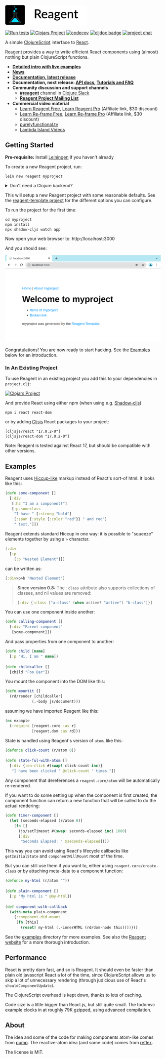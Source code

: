 <img src="logo/logo-text.png" width="264px" alt="Reagent">

[![Run tests](https://github.com/reagent-project/reagent/actions/workflows/clojure.yml/badge.svg)](https://github.com/reagent-project/reagent/actions/workflows/clojure.yml)
[![Clojars Project](https://img.shields.io/clojars/v/reagent.svg)](https://clojars.org/reagent)
[![codecov](https://codecov.io/gh/reagent-project/reagent/branch/master/graph/badge.svg)](https://codecov.io/gh/reagent-project/reagent)
[![cljdoc badge](https://cljdoc.org/badge/reagent/reagent)](https://cljdoc.org/d/reagent/reagent/CURRENT)
[![project chat](https://img.shields.io/badge/slack-join_chat-brightgreen.svg)](https://clojurians.slack.com/archives/C0620C0C8)

A simple [ClojureScript](http://github.com/clojure/clojurescript) interface to [React](http://facebook.github.io/react/).

Reagent provides a way to write efficient React components using (almost) nothing but plain ClojureScript functions.

  * **[Detailed intro with live examples](http://reagent-project.github.io/)**
  * **[News](http://reagent-project.github.io/news/index.html)**
  * **[Documentation, latest release](https://cljdoc.org/d/reagent/reagent/CURRENT)**
  * **Documentation, next release: [API docs](http://reagent-project.github.io/docs/master/), [Tutorials and FAQ](https://github.com/reagent-project/reagent/tree/master/doc)**
  * **Community discussion and support channels**
    * **[#reagent](https://clojurians.slack.com/messages/reagent/)** channel in [Clojure Slack](http://clojurians.net/)
    * **[Reagent Project Mailing List](https://groups.google.com/forum/#!forum/reagent-project)**
  * **Commercial video material**
    * [Learn Reagent Free](https://www.jacekschae.com/learn-reagent-free/tycit?coupon=REAGENT), [Learn Reagent Pro](https://www.jacekschae.com/learn-reagent-pro/tycit?coupon=REAGENT) (Affiliate link, $30 discount)
    * [Learn Re-frame Free](https://www.jacekschae.com/learn-re-frame-free/tycit?coupon=REAGENT), [Learn Re-frame Pro](https://www.jacekschae.com/learn-re-frame-pro/tycit?coupon=REAGENT) (Affiliate link, $30 discount)
    * [purelyfunctional.tv ](https://purelyfunctional.tv/guide/reagent/)
    * [Lambda Island Videos](https://lambdaisland.com/collections/react-reagent-re-frame)

## Getting Started

__Pre-requisite:__ Install [Leiningen](http://leiningen.org/) if you haven't already

To create a new Reagent project, run:

    lein new reagent myproject

<details>
<summary>Don't need a Clojure backend?</summary>

If you wish to only create the assets for ClojureScript without a Clojure backend then do the following instead:

    lein new reagent-frontend myproject

</details>

This will setup a new Reagent project with some reasonable defaults. See the [reagent-template project](https://github.com/reagent-project/reagent-template) for the different options you can configure.

To run the project for the first time:

```
cd myproject
npm install
npx shadow-cljs watch app
```

Now open your web browser to: http://localhost:3000

And you should see:

![screenshot](doc/reagent-screenshot.png)

Congratulations! You are now ready to start hacking. See the [Examples](#examples) below for an introduction.

### In An Existing Project

To use Reagent in an existing project you add this to your dependencies in `project.clj`:

[![Clojars Project](http://clojars.org/reagent/latest-version.svg)](http://clojars.org/reagent) <br>

And provide React using either npm (when using e.g. [Shadow-cljs](https://shadow-cljs.github.io/docs/UsersGuide.html))

```
npm i react react-dom
```

or by adding [Cljsjs](http://cljsjs.github.io/) React packages to your project:

```
[cljsjs/react "17.0.2-0"]
[cljsjs/react-dom "17.0.2-0"]
```

Note: Reagent is tested against React 17, but should be compatible with other
versions.

## Examples

Reagent uses [Hiccup-like](https://github.com/weavejester/hiccup) markup instead of React's sort-of html. It looks like this:

```clj
(defn some-component []
  [:div
   [:h3 "I am a component!"]
   [:p.someclass
    "I have " [:strong "bold"]
    [:span {:style {:color "red"}} " and red"]
    " text."]])
```

Reagent extends standard Hiccup in one way: it is possible to "squeeze" elements together by using a `>` character.

```clj
[:div
  [:p
    [:b "Nested Element"]]]
```

can be written as:

```clj
[:div>p>b "Nested Element"]
```

> **Since version 0.8:** The `:class` attribute also supports collections of classes, and nil values are removed:
>
> ```clj
> [:div {:class ["a-class" (when active? "active") "b-class"]}]
> ```

You can use one component inside another:

```clj
(defn calling-component []
  [:div "Parent component"
   [some-component]])
```

And pass properties from one component to another:

```clj
(defn child [name]
  [:p "Hi, I am " name])

(defn childcaller []
  [child "Foo Bar"])
```

You mount the component into the DOM like this:

```clj
(defn mountit []
  (rd/render [childcaller]
            (.-body js/document)))
```

assuming we have imported Reagent like this:

```clj
(ns example
  (:require [reagent.core :as r]
            [reagent.dom :as rd]))
```

State is handled using Reagent's version of `atom`, like this:

```clj
(defonce click-count (r/atom 0))

(defn state-ful-with-atom []
  [:div {:on-click #(swap! click-count inc)}
   "I have been clicked " @click-count " times."])
```

Any component that dereferences a `reagent.core/atom` will be automatically re-rendered.

If you want to do some setting up when the component is first created, the component function can return a new function that will be called to do the actual rendering:

```clj
(defn timer-component []
  (let [seconds-elapsed (r/atom 0)]
    (fn []
      (js/setTimeout #(swap! seconds-elapsed inc) 1000)
      [:div
       "Seconds Elapsed: " @seconds-elapsed])))
```

This way you can avoid using React's lifecycle callbacks like `getInitialState` and `componentWillMount` most of the time.

But you can still use them if you want to, either using `reagent.core/create-class` or by attaching meta-data to a component function:

```clj
(defonce my-html (r/atom ""))

(defn plain-component []
  [:p "My html is " @my-html])

(def component-with-callback
  (with-meta plain-component
    {:component-did-mount
     (fn [this]
       (reset! my-html (.-innerHTML (rd/dom-node this))))}))
```

See the [examples](./examples) directory for more examples. See also the [Reagent website](https://reagent-project.github.io/) for a more thorough introduction.


## Performance

React is pretty darn fast, and so is Reagent. It should even be faster than plain old javascript React a lot of the time, since ClojureScript allows us to skip a lot of unnecessary rendering (through judicious use of React's `shouldComponentUpdate`).

The ClojureScript overhead is kept down, thanks to lots of caching.

Code size is a little bigger than React.js, but still quite small. The todomvc example clocks in at roughly 79K gzipped, using advanced compilation.

## About

The idea and some of the code for making components atom-like comes from [pump](https://github.com/piranha/pump).
The reactive-atom idea (and some code) comes from [reflex](https://github.com/lynaghk/reflex).

The license is MIT.
